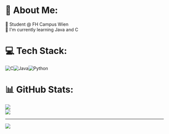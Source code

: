# 💫 About Me:
🔭 Student @ FH Campus Wien <br>
🌱 I'm currently learning Java and C



# 💻 Tech Stack:
![C](https://img.shields.io/badge/c-%2300599C.svg?style=for-the-badge&logo=c&logoColor=white)![Java](https://img.shields.io/badge/java-%23ED8B00.svg?style=for-the-badge&logo=java&logoColor=white)![Python](https://img.shields.io/badge/python-3670A0?style=for-the-badge&logo=python&logoColor=ffdd54) 
# 📊 GitHub Stats:
![](https://github-readme-streak-stats.herokuapp.com/?user=stellasofia&theme=onedark&hide_border=false)<br/>
![](https://github-readme-stats.vercel.app/api/top-langs/?username=stellasofia&theme=onedark&hide_border=false&include_all_commits=false&count_private=true&layout=compact)


---
[![](https://visitcount.itsvg.in/api?id=stellasofia&icon=0&color=6)](https://visitcount.itsvg.in)

